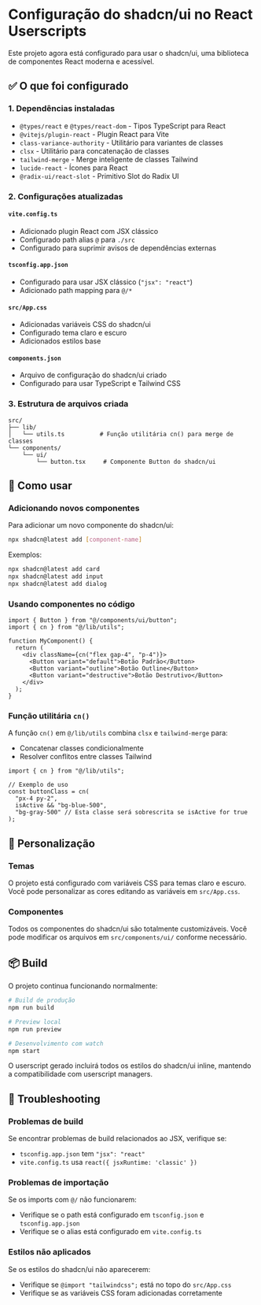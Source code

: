 # Configuração do shadcn/ui no React Userscripts

Este projeto agora está configurado para usar o shadcn/ui, uma biblioteca de componentes React moderna e acessível.

## ✅ O que foi configurado

### 1. Dependências instaladas
- `@types/react` e `@types/react-dom` - Tipos TypeScript para React
- `@vitejs/plugin-react` - Plugin React para Vite
- `class-variance-authority` - Utilitário para variantes de classes
- `clsx` - Utilitário para concatenação de classes
- `tailwind-merge` - Merge inteligente de classes Tailwind
- `lucide-react` - Ícones para React
- `@radix-ui/react-slot` - Primitivo Slot do Radix UI

### 2. Configurações atualizadas

#### `vite.config.ts`
- Adicionado plugin React com JSX clássico
- Configurado path alias `@` para `./src`
- Configurado para suprimir avisos de dependências externas

#### `tsconfig.app.json`
- Configurado para usar JSX clássico (`"jsx": "react"`)
- Adicionado path mapping para `@/*`

#### `src/App.css`
- Adicionadas variáveis CSS do shadcn/ui
- Configurado tema claro e escuro
- Adicionados estilos base

#### `components.json`
- Arquivo de configuração do shadcn/ui criado
- Configurado para usar TypeScript e Tailwind CSS

### 3. Estrutura de arquivos criada
```
src/
├── lib/
│   └── utils.ts          # Função utilitária cn() para merge de classes
└── components/
    └── ui/
        └── button.tsx     # Componente Button do shadcn/ui
```

## 🚀 Como usar

### Adicionando novos componentes

Para adicionar um novo componente do shadcn/ui:

```bash
npx shadcn@latest add [component-name]
```

Exemplos:
```bash
npx shadcn@latest add card
npx shadcn@latest add input
npx shadcn@latest add dialog
```

### Usando componentes no código

```tsx
import { Button } from "@/components/ui/button";
import { cn } from "@/lib/utils";

function MyComponent() {
  return (
    <div className={cn("flex gap-4", "p-4")}>
      <Button variant="default">Botão Padrão</Button>
      <Button variant="outline">Botão Outline</Button>
      <Button variant="destructive">Botão Destrutivo</Button>
    </div>
  );
}
```

### Função utilitária `cn()`

A função `cn()` em `@/lib/utils` combina `clsx` e `tailwind-merge` para:
- Concatenar classes condicionalmente
- Resolver conflitos entre classes Tailwind

```tsx
import { cn } from "@/lib/utils";

// Exemplo de uso
const buttonClass = cn(
  "px-4 py-2",
  isActive && "bg-blue-500",
  "bg-gray-500" // Esta classe será sobrescrita se isActive for true
);
```

## 🎨 Personalização

### Temas
O projeto está configurado com variáveis CSS para temas claro e escuro. Você pode personalizar as cores editando as variáveis em `src/App.css`.

### Componentes
Todos os componentes do shadcn/ui são totalmente customizáveis. Você pode modificar os arquivos em `src/components/ui/` conforme necessário.

## 📦 Build

O projeto continua funcionando normalmente:

```bash
# Build de produção
npm run build

# Preview local
npm run preview

# Desenvolvimento com watch
npm start
```

O userscript gerado incluirá todos os estilos do shadcn/ui inline, mantendo a compatibilidade com userscript managers.

## 🔧 Troubleshooting

### Problemas de build
Se encontrar problemas de build relacionados ao JSX, verifique se:
- `tsconfig.app.json` tem `"jsx": "react"`
- `vite.config.ts` usa `react({ jsxRuntime: 'classic' })`

### Problemas de importação
Se os imports com `@/` não funcionarem:
- Verifique se o path está configurado em `tsconfig.json` e `tsconfig.app.json`
- Verifique se o alias está configurado em `vite.config.ts`

### Estilos não aplicados
Se os estilos do shadcn/ui não aparecerem:
- Verifique se `@import "tailwindcss";` está no topo do `src/App.css`
- Verifique se as variáveis CSS foram adicionadas corretamente